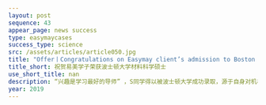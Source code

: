 ```yaml
---
layout: post
sequence: 43
appear_page: news success 
type: easymaycases
success_type: science
src: /assets/articles/article050.jpg
title: "Offer丨Congratulations on Easymay client’s admission to Boston University for Materials Science"
title_short: 祝贺易美学子荣获波士顿大学材料科学硕士
use_short_title: nan
description: “兴趣是学习最好的导师” ，S同学得以被波士顿大学成功录取，源于自身对机械，材料科学的热爱。虽然GPA并不拔尖，但是多项机械相关的科研项目匹配，使得S同学对自身专业有了更深刻的认识，优秀的科研实习经历加以美式思维的文书，从而在后续申请中使得S同学成功斩获心仪院校offer。
year: 2019
---
```


